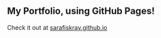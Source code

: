 ## My Portfolio, using GitHub Pages!

Check it out at [sarafiskray.github.io](sarafiskray.github.io)
